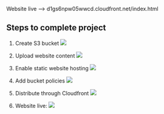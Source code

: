 Website live --> d1gs6npw05wwcd.cloudfront.net/index.html

## Steps to complete project

1. Create S3 bucket
  ![](https://i.imgur.com/F9hh8k0.png)

1. Upload website content
  ![](https://i.imgur.com/5wqH0t4.png)

1. Enable static website hosting
  ![](https://i.imgur.com/kZuevA2.png)

1. Add bucket policies
  ![](https://i.imgur.com/xkJKptR.png)

1. Distribute through Cloudfront
  ![](https://i.imgur.com/3LNUcoj.png)

1. Website live:
  ![](https://i.imgur.com/ccVN1jQ.jpg)
